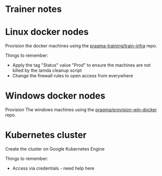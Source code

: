 # Trainer notes

# Linux docker nodes

Provision the docker machines using the [praqma-training/train-infra](https://github.com/praqma-training/train-infra) repo.

Things to remember:

 - Apply the tag "Status" value "Prod" to ensure the machines are not killed by the lamda cleanup script
 - Change the firewall rules to open access from everywhere

# Windows docker nodes

Provision The windows machines using the [praqma/provision-win-docker](https://github.com/Praqma/provision-win-docker) repo.

# Kubernetes cluster

Create the cluster on Google Kubernetes Engine

Things to remember:

 - Access via credentials - need help here
